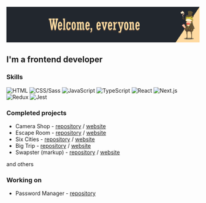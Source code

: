 [![Header](https://github.com/talkingmachine/talkingmachine/blob/main/img/tm-header.png)](https://github.com/talkingmachine)
##  I'm a frontend developer

### Skills
<!-- skills -->
![HTML](https://img.shields.io/badge/HTML-222222?style=for-the-badge&logo=html5)
![CSS/Sass](https://img.shields.io/badge/Css/Sass-222222?style=for-the-badge&logo=css3)
![JavaScript](https://img.shields.io/badge/JavaScript-222222?style=for-the-badge&logo=javascript)
![TypeScript](https://img.shields.io/badge/Typescript-222222?style=for-the-badge&logo=typescript)
![React](https://img.shields.io/badge/React-222222?style=for-the-badge&logo=react)
![Next.js](https://img.shields.io/badge/Next.js-222222?style=for-the-badge&logo=next.js)
![Redux](https://img.shields.io/badge/Redux-222222?style=for-the-badge&logo=redux)
![Jest](https://img.shields.io/badge/Jest-222222?style=for-the-badge&logo=jest)


<!-- skills -->

### Completed projects
<!-- projects -->
* Camera Shop - [repository](https://github.com/talkingmachine/camera-build-vite) / [website](https://camera-build-vite.vercel.app/)<br>
* Escape Room - [repository](https://github.com/talkingmachine/escape-room) / [website](https://escape-room-phi.vercel.app/)<br>
* Six Cities - [repository](https://github.com/talkingmachine/SixCtiesSimple) / [website](https://six-cties-simple.vercel.app)<br>
* Big Trip - [repository](https://github.com/talkingmachine/BigTrip) / [website](https://big-trip-neon.vercel.app/)<br>
* Swapster (markup) - [repository](https://github.com/talkingmachine/Swapster) / [website](https://big-trip-neon.vercel.app/)<br>

and others
<!-- projects -->

### Working on
<!-- in progress -->
* Password Manager - [repository](https://github.com/lyaguxafrog/passal)<br>
<!-- in progress -->

